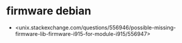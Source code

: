 # firmware debian
- <unix.stackexchange.com/questions/556946/possible-missing-firmware-lib-firmware-i915-for-module-i915/556947>
